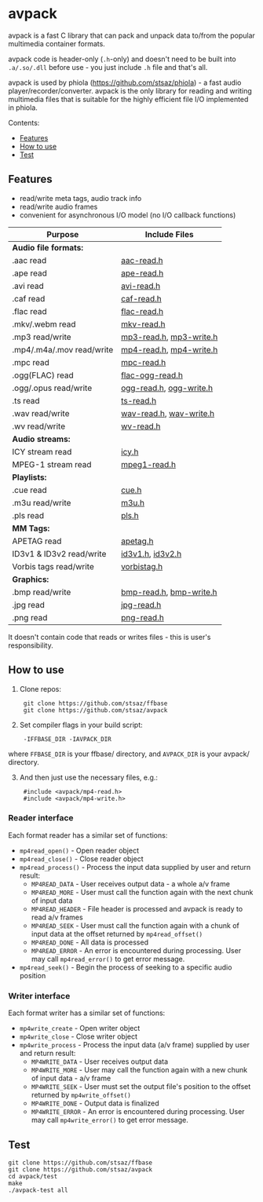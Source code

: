 # avpack

avpack is a fast C library that can pack and unpack data to/from the popular multimedia container formats.

avpack code is header-only (`.h`-only) and doesn't need to be built into `.a/.so/.dll` before use - you just include `.h` file and that's all.

avpack is used by phiola (https://github.com/stsaz/phiola) - a fast audio player/recorder/converter.
avpack is the only library for reading and writing multimedia files that is suitable for the highly efficient file I/O implemented in phiola.

Contents:

* [Features](#features)
* [How to use](#how-to-use)
* [Test](#test)


## Features

* read/write meta tags, audio track info
* read/write audio frames
* convenient for asynchronous I/O model (no I/O callback functions)

| Purpose | Include Files |
| --- | --- |
| **Audio file formats:** | |
|  .aac read                 | [aac-read.h](avpack/aac-read.h) |
|  .ape read                 | [ape-read.h](avpack/ape-read.h) |
|  .avi read                 | [avi-read.h](avpack/avi-read.h) |
|  .caf read                 | [caf-read.h](avpack/caf-read.h) |
|  .flac read                | [flac-read.h](avpack/flac-read.h) |
|  .mkv/.webm read           | [mkv-read.h](avpack/mkv-read.h) |
|  .mp3 read/write           | [mp3-read.h](avpack/mp3-read.h), [mp3-write.h](avpack/mp3-write.h) |
|  .mp4/.m4a/.mov read/write | [mp4-read.h](avpack/mp4-read.h), [mp4-write.h](avpack/mp4-write.h) |
|  .mpc read                 | [mpc-read.h](avpack/mpc-read.h) |
|  .ogg(FLAC) read           | [flac-ogg-read.h](avpack/flac-ogg-read.h) |
|  .ogg/.opus read/write     | [ogg-read.h](avpack/ogg-read.h), [ogg-write.h](avpack/ogg-write.h) |
|  .ts read                  | [ts-read.h](avpack/ts-read.h) |
|  .wav read/write           | [wav-read.h](avpack/wav-read.h), [wav-write.h](avpack/wav-write.h) |
|  .wv read/write            | [wv-read.h](avpack/wv-read.h) |
| **Audio streams:** | |
|  ICY stream read           | [icy.h](avpack/icy.h) |
|  MPEG-1 stream read        | [mpeg1-read.h](avpack/mpeg1-read.h) |
| **Playlists:** | |
|  .cue read                 | [cue.h](avpack/cue.h) |
|  .m3u read/write           | [m3u.h](avpack/m3u.h) |
|  .pls read                 | [pls.h](avpack/pls.h) |
| **MM Tags:** | |
|  APETAG read               | [apetag.h](avpack/apetag.h) |
|  ID3v1 & ID3v2 read/write  | [id3v1.h](avpack/id3v1.h), [id3v2.h](avpack/id3v2.h) |
|  Vorbis tags read/write    | [vorbistag.h](avpack/vorbistag.h) |
| **Graphics:** | |
|  .bmp read/write           | [bmp-read.h](avpack/bmp-read.h), [bmp-write.h](avpack/bmp-write.h) |
|  .jpg read                 | [jpg-read.h](avpack/jpg-read.h) |
|  .png read                 | [png-read.h](avpack/png-read.h) |

It doesn't contain code that reads or writes files - this is user's responsibility.


## How to use

1. Clone repos:

		git clone https://github.com/stsaz/ffbase
		git clone https://github.com/stsaz/avpack

2. Set compiler flags in your build script:

		-IFFBASE_DIR -IAVPACK_DIR

where `FFBASE_DIR` is your ffbase/ directory,
and `AVPACK_DIR` is your avpack/ directory.

3. And then just use the necessary files, e.g.:

		#include <avpack/mp4-read.h>
		#include <avpack/mp4-write.h>


### Reader interface

Each format reader has a similar set of functions:

* `mp4read_open()` - Open reader object
* `mp4read_close()` - Close reader object
* `mp4read_process()` - Process the input data supplied by user and return result:
	* `MP4READ_DATA` - User receives output data - a whole a/v frame
	* `MP4READ_MORE` - User must call the function again with the next chunk of input data
	* `MP4READ_HEADER` - File header is processed and avpack is ready to read a/v frames
	* `MP4READ_SEEK` - User must call the function again with a chunk of input data at the offset returned by `mp4read_offset()`
	* `MP4READ_DONE` - All data is processed
	* `MP4READ_ERROR` - An error is encountered during processing.  User may call `mp4read_error()` to get error message.
* `mp4read_seek()` - Begin the process of seeking to a specific audio position


### Writer interface

Each format writer has a similar set of functions:

* `mp4write_create` - Open writer object
* `mp4write_close` - Close writer object
* `mp4write_process` - Process the input data (a/v frame) supplied by user and return result:
	* `MP4WRITE_DATA` - User receives output data
	* `MP4WRITE_MORE` - User may call the function again with a new chunk of input data - a/v frame
	* `MP4WRITE_SEEK` - User must set the output file's position to the offset returned by `mp4write_offset()`
	* `MP4WRITE_DONE` - Output data is finalized
	* `MP4WRITE_ERROR` - An error is encountered during processing.  User may call `mp4write_error()` to get error message.


## Test

	git clone https://github.com/stsaz/ffbase
	git clone https://github.com/stsaz/avpack
	cd avpack/test
	make
	./avpack-test all
